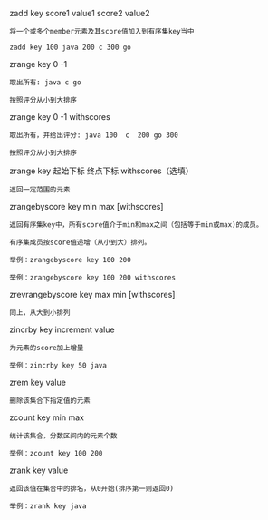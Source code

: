 zadd key score1 value1 score2 value2

    将一个或多个member元素及其score值加入到有序集key当中

    zadd key 100 java 200 c 300 go

zrange key 0 -1

    取出所有: java c go

    按照评分从小到大排序

zrange key 0 -1 withscores

    取出所有，并给出评分: java 100  c  200 go 300

    按照评分从小到大排序

zrange key 起始下标 终点下标 withscores（选填）

    返回一定范围的元素

zrangebyscore key min max [withscores]

    返回有序集key中，所有score值介于min和max之间（包括等于min或max)的成员。

    有序集成员按score值递增（从小到大）排列。

    举例：zrangebyscore key 100 200

    举例：zrangebyscore key 100 200 withscores

zrevrangebyscore key max min [withscores]

    同上，从大到小排列

zincrby key increment value

    为元素的score加上增量

    举例：zincrby key 50 java

zrem key value

    删除该集合下指定值的元素

zcount key min max

    统计该集合，分数区间内的元素个数

    举例：zcount key 100 200

zrank key value

    返回该值在集合中的排名，从0开始(排序第一则返回0)

    举例：zrank key java


    